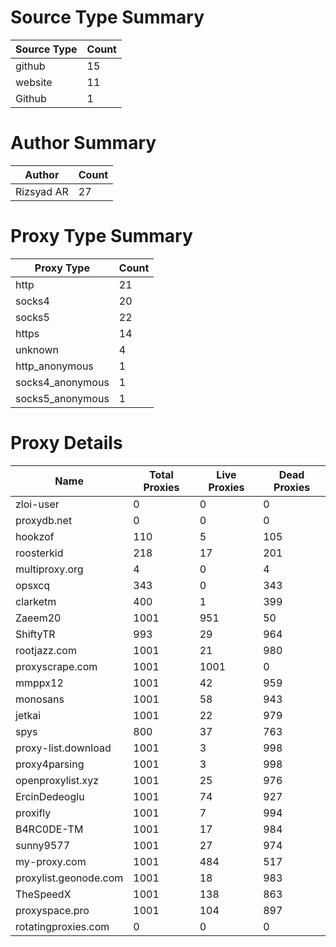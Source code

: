 # Source Type Summary

| Source Type | Count |
|-------------|-------|
| github | 15 |
| website | 11 |
| Github | 1 |


# Author Summary

| Author | Count |
|--------|-------|
| Rizsyad AR | 27 |


# Proxy Type Summary

| Proxy Type | Count |
|------------|-------|
| http | 21 |
| socks4 | 20 |
| socks5 | 22 |
| https | 14 |
| unknown | 4 |
| http_anonymous | 1 |
| socks4_anonymous | 1 |
| socks5_anonymous | 1 |


# Proxy Details

| Name | Total Proxies | Live Proxies | Dead Proxies |
|------|---------------|--------------|---------------|
| zloi-user | 0 | 0 | 0 |
| proxydb.net | 0 | 0 | 0 |
| hookzof | 110 | 5 | 105 |
| roosterkid | 218 | 17 | 201 |
| multiproxy.org | 4 | 0 | 4 |
| opsxcq | 343 | 0 | 343 |
| clarketm | 400 | 1 | 399 |
| Zaeem20 | 1001 | 951 | 50 |
| ShiftyTR | 993 | 29 | 964 |
| rootjazz.com | 1001 | 21 | 980 |
| proxyscrape.com | 1001 | 1001 | 0 |
| mmppx12 | 1001 | 42 | 959 |
| monosans | 1001 | 58 | 943 |
| jetkai | 1001 | 22 | 979 |
| spys | 800 | 37 | 763 |
| proxy-list.download | 1001 | 3 | 998 |
| proxy4parsing | 1001 | 3 | 998 |
| openproxylist.xyz | 1001 | 25 | 976 |
| ErcinDedeoglu | 1001 | 74 | 927 |
| proxifly | 1001 | 7 | 994 |
| B4RC0DE-TM | 1001 | 17 | 984 |
| sunny9577 | 1001 | 27 | 974 |
| my-proxy.com | 1001 | 484 | 517 |
| proxylist.geonode.com | 1001 | 18 | 983 |
| TheSpeedX | 1001 | 138 | 863 |
| proxyspace.pro | 1001 | 104 | 897 |
| rotatingproxies.com | 0 | 0 | 0 |
